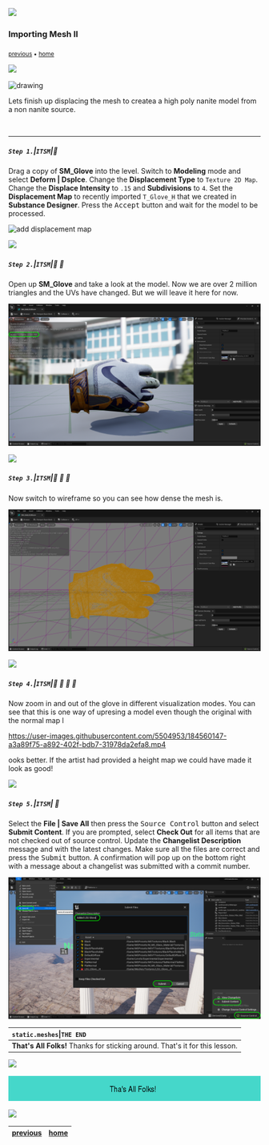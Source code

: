 ![](../images/line3.png)
### Importing Mesh II

<sub>[previous](../importing-mesh/README.md#user-content-importing-mesh) • [home](../README.md#user-content-ue5-intro-to-static-meshes)</sub>

![](../images/line3.png)

<img src="https://via.placeholder.com/1000x4/45D7CA/45D7CA" alt="drawing" height="4px"/>

Lets finish up displacing the mesh to createa a high poly nanite model from a non nanite source.

<br>

---


##### `Step 1.`\|`ITSM`|:small_blue_diamond:

Drag a copy of **SM_Glove** into the level.  Switch to **Modeling** mode and select **Deform | Dsplce**.  Change the **Displacement Type** to `Texture 2D Map`.  Change the **Displace Intensity** to `.15` and **Subdivisions** to `4`. Set the **Displacement Map** to recently imported `T_Glove_H` that we created in **Substance Designer**. Press the <kbd>Accept</kbd> button and wait for the model to be processed.

![add displacement map](images/displacez.png)

![](../images/line2.png)

##### `Step 2.`\|`ITSM`|:small_blue_diamond: :small_blue_diamond: 

Open up **SM_Glove** and take a look at the model.  Now we are over 2 million triangles and the UVs have changed.  But we will leave it here for now.

![look at high res mesh for the glove](images/newGlove.png)

![](../images/line2.png)

##### `Step 3.`\|`ITSM`|:small_blue_diamond: :small_blue_diamond: :small_blue_diamond:

Now switch to wireframe so you can see how dense the mesh is.

![switch to wireframe mode](images/wireframe.png)

![](../images/line2.png)

##### `Step 4.`\|`ITSM`|:small_blue_diamond: :small_blue_diamond: :small_blue_diamond: :small_blue_diamond:

Now zoom in and out of the glove in different visualization modes.  You can see that this is one way of upresing a model even though the original with the normal map l

https://user-images.githubusercontent.com/5504953/184560147-a3a89f75-a892-402f-bdb7-31978da2efa8.mp4

ooks better.  If the artist had provided a height map we could have made it look as good!

![](../images/line2.png)

##### `Step 5.`\|`ITSM`| :small_orange_diamond:

Select the **File | Save All** then press the <kbd>Source Control</kbd> button and select **Submit Content**.  If you are prompted, select **Check Out** for all items that are not checked out of source control. Update the **Changelist Description** message and with the latest changes. Make sure all the files are correct and press the <kbd>Submit</kbd> button. A confirmation will pop up on the bottom right with a message about a changelist was submitted with a commit number.

![save all and submit to perforce](images/submitP4.png)

| `static.meshes`\|`THE END`| 
| :--- |
| **That's All Folks!** Thanks for sticking around. That's it for this lesson. |

![](../images/line.png)

<!-- <img src="https://via.placeholder.com/1000x100/45D7CA/000000/?text=Next Up - ADD NEXT TITLE"> -->
![next up next tile](images/banner.png)

![](../images/line.png)

| [previous](../importing-mesh/README.md#user-content-importing-mesh)| [home](../README.md#user-content-ue5-intro-to-static-meshes) |
|---|---|
